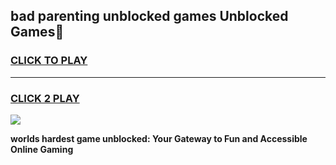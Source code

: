 
## bad parenting unblocked games Unblocked Games👋
<h3>
<a href="https://premium.freeplayer.one?title=bad_parenting_unblocked_games&ref=16F">CLICK TO PLAY</a></h3>
<hr>

<h3>
<a href="https://premium.freeplayer.one?title=bad_parenting_unblocked_games&ref=16F">CLICK 2 PLAY</a>
  
</h3>

<a href="https://premium.freeplayer.one?title=bad_parenting_unblocked_games&ref=16F/"><img src="https://clearcache.store/games.png"></a>


**worlds hardest game unblocked: Your Gateway to Fun and Accessible Online Gaming**
